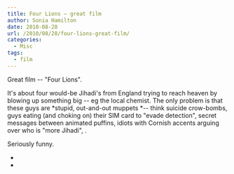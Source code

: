 ```yaml
---
title: Four Lions – great film
author: Sonia Hamilton
date: 2010-08-28
url: /2010/08/28/four-lions-great-film/
categories:
  - Misc
tags:
  - film
---
```

Great film -- "Four Lions".

<!--more-->

It's about four would-be Jihadi's from England trying to reach heaven by blowing up something big -- eg the local chemist. The only problem is that these guys are *stupid, out-and-out muppets *-- think suicide crow-bombs, guys eating (and choking on) their SIM card to "evade detection", secret messages between animated puffins, idiots with Cornish accents arguing over who is "more Jihadi", .

Seriously funny.

*  
*
